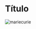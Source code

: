 # Título
![mariecurie](https://user-images.githubusercontent.com/87357756/131288876-f65e4ea6-cb1a-4a44-95db-acf7bc59d0ef.jpg)

